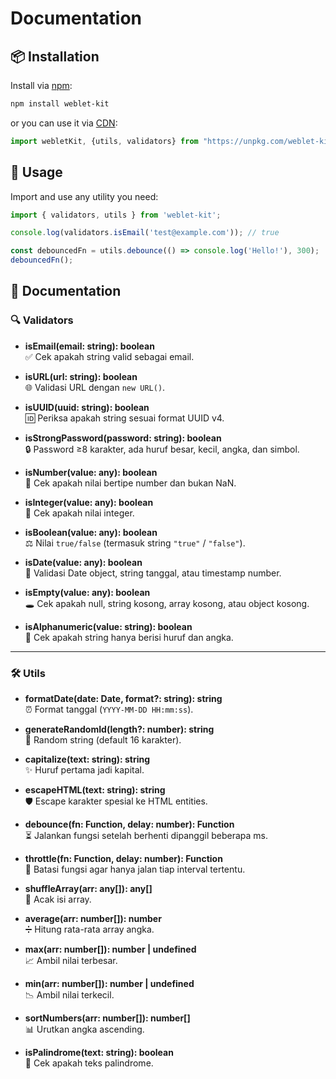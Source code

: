 # Documentation

## 📦 Installation

Install via [npm](https://www.npmjs.com/package/weblet-kit):

```bash
npm install weblet-kit
```

or you can use it via [CDN](https://unpkg.com/weblet-kit):

```js
import webletKit, {utils, validators} from "https://unpkg.com/weblet-kit";
```

## 🚀 Usage

Import and use any utility you need:

```js
import { validators, utils } from 'weblet-kit';

console.log(validators.isEmail('test@example.com')); // true

const debouncedFn = utils.debounce(() => console.log('Hello!'), 300);
debouncedFn();
```

## 📖 Documentation

### 🔍 Validators

- **isEmail(email: string): boolean**  
  ✅ Cek apakah string valid sebagai email.

- **isURL(url: string): boolean**  
  🌐 Validasi URL dengan `new URL()`.

- **isUUID(uuid: string): boolean**  
  🆔 Periksa apakah string sesuai format UUID v4.

- **isStrongPassword(password: string): boolean**  
  🔒 Password ≥8 karakter, ada huruf besar, kecil, angka, dan simbol.

- **isNumber(value: any): boolean**  
  🔢 Cek apakah nilai bertipe number dan bukan NaN.

- **isInteger(value: any): boolean**  
  🧮 Cek apakah nilai integer.

- **isBoolean(value: any): boolean**  
  ⚖️ Nilai `true/false` (termasuk string `"true"` / `"false"`).

- **isDate(value: any): boolean**  
  📅 Validasi Date object, string tanggal, atau timestamp number.

- **isEmpty(value: any): boolean**  
  🕳️ Cek apakah null, string kosong, array kosong, atau object kosong.

- **isAlphanumeric(value: string): boolean**  
  🔡 Cek apakah string hanya berisi huruf dan angka.

---

### 🛠️ Utils

- **formatDate(date: Date, format?: string): string**  
  ⏰ Format tanggal (`YYYY-MM-DD HH:mm:ss`).

- **generateRandomId(length?: number): string**  
  🎲 Random string (default 16 karakter).

- **capitalize(text: string): string**  
  ✨ Huruf pertama jadi kapital.

- **escapeHTML(text: string): string**  
  🛡️ Escape karakter spesial ke HTML entities.

- **debounce(fn: Function, delay: number): Function**  
  ⏳ Jalankan fungsi setelah berhenti dipanggil beberapa ms.

- **throttle(fn: Function, delay: number): Function**  
  🚦 Batasi fungsi agar hanya jalan tiap interval tertentu.

- **shuffleArray(arr: any[]): any[]**  
  🔀 Acak isi array.

- **average(arr: number[]): number**  
  ➗ Hitung rata-rata array angka.

- **max(arr: number[]): number | undefined**  
  📈 Ambil nilai terbesar.

- **min(arr: number[]): number | undefined**  
  📉 Ambil nilai terkecil.

- **sortNumbers(arr: number[]): number[]**  
  📊 Urutkan angka ascending.

- **isPalindrome(text: string): boolean**  
  🔄 Cek apakah teks palindrome.
